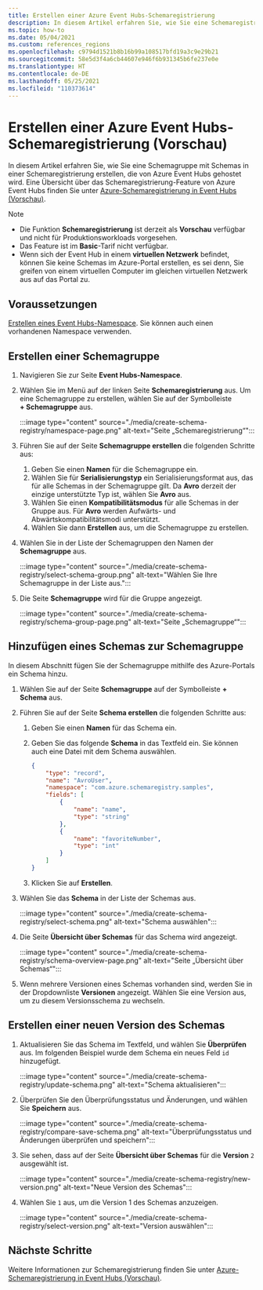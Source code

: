 ```yaml
---
title: Erstellen einer Azure Event Hubs-Schemaregistrierung
description: In diesem Artikel erfahren Sie, wie Sie eine Schemaregistrierung in einem Azure Event Hubs-Namespace erstellen.
ms.topic: how-to
ms.date: 05/04/2021
ms.custom: references_regions
ms.openlocfilehash: c9794d1521b8b16b99a108517bfd19a3c9e29b21
ms.sourcegitcommit: 58e5d3f4a6cb44607e946f6b931345b6fe237e0e
ms.translationtype: HT
ms.contentlocale: de-DE
ms.lasthandoff: 05/25/2021
ms.locfileid: "110373614"
---
```

# <a name="create-an-azure-event-hubs-schema-registry-preview"></a>Erstellen einer Azure Event Hubs-Schemaregistrierung (Vorschau)
In diesem Artikel erfahren Sie, wie Sie eine Schemagruppe mit Schemas in einer Schemaregistrierung erstellen, die von Azure Event Hubs gehostet wird. Eine Übersicht über das Schemaregistrierung-Feature von Azure Event Hubs finden Sie unter [Azure-Schemaregistrierung in Event Hubs (Vorschau)](schema-registry-overview.md).

> [!NOTE]
> - Die Funktion **Schemaregistrierung** ist derzeit als **Vorschau** verfügbar und nicht für Produktionsworkloads vorgesehen.
> - Das Feature ist im **Basic**-Tarif nicht verfügbar.
> - Wenn sich der Event Hub in einem **virtuellen Netzwerk** befindet, können Sie keine Schemas im Azure-Portal erstellen, es sei denn, Sie greifen von einem virtuellen Computer im gleichen virtuellen Netzwerk aus auf das Portal zu. 

## <a name="prerequisites"></a>Voraussetzungen
[Erstellen eines Event Hubs-Namespace](event-hubs-create.md#create-an-event-hubs-namespace). Sie können auch einen vorhandenen Namespace verwenden. 

## <a name="create-a-schema-group"></a>Erstellen einer Schemagruppe
1. Navigieren Sie zur Seite **Event Hubs-Namespace**. 
1. Wählen Sie im Menü auf der linken Seite **Schemaregistrierung** aus. Um eine Schemagruppe zu erstellen, wählen Sie auf der Symbolleiste **+ Schemagruppe** aus. 

    :::image type="content" source="./media/create-schema-registry/namespace-page.png" alt-text="Seite „Schemaregistrierung“":::
1. Führen Sie auf der Seite **Schemagruppe erstellen** die folgenden Schritte aus:
    1. Geben Sie einen **Namen** für die Schemagruppe ein.
    1. Wählen Sie für **Serialisierungstyp** ein Serialisierungsformat aus, das für alle Schemas in der Schemagruppe gilt. Da **Avro** derzeit der einzige unterstützte Typ ist, wählen Sie **Avro** aus. 
    1. Wählen Sie einen **Kompatibilitätsmodus** für alle Schemas in der Gruppe aus. Für **Avro** werden Aufwärts- und Abwärtskompatibilitätsmodi unterstützt. 
    1. Wählen Sie dann **Erstellen** aus, um die Schemagruppe zu erstellen. 
1. Wählen Sie in der Liste der Schemagruppen den Namen der **Schemagruppe** aus.

    :::image type="content" source="./media/create-schema-registry/select-schema-group.png" alt-text="Wählen Sie Ihre Schemagruppe in der Liste aus.":::    
1. Die Seite **Schemagruppe** wird für die Gruppe angezeigt.

    :::image type="content" source="./media/create-schema-registry/schema-group-page.png" alt-text="Seite „Schemagruppe“":::
    

## <a name="add-a-schema-to-the-schema-group"></a>Hinzufügen eines Schemas zur Schemagruppe
In diesem Abschnitt fügen Sie der Schemagruppe mithilfe des Azure-Portals ein Schema hinzu. 

1. Wählen Sie auf der Seite **Schemagruppe** auf der Symbolleiste **+ Schema** aus. 
1. Führen Sie auf der Seite **Schema erstellen** die folgenden Schritte aus:
    1. Geben Sie einen **Namen** für das Schema ein.
    1. Geben Sie das folgende **Schema** in das Textfeld ein. Sie können auch eine Datei mit dem Schema auswählen.
    
        ```json
        {
            "type": "record",
            "name": "AvroUser",
            "namespace": "com.azure.schemaregistry.samples",
            "fields": [
                {
                    "name": "name",
                    "type": "string"
                },
                {
                    "name": "favoriteNumber",
                    "type": "int"
                }
            ]
        }
        ```
    1. Klicken Sie auf **Erstellen**. 
1. Wählen Sie das **Schema** in der Liste der Schemas aus. 

    :::image type="content" source="./media/create-schema-registry/select-schema.png" alt-text="Schema auswählen":::
1. Die Seite **Übersicht über Schemas** für das Schema wird angezeigt. 

    :::image type="content" source="./media/create-schema-registry/schema-overview-page.png" alt-text="Seite „Übersicht über Schemas“":::    
1. Wenn mehrere Versionen eines Schemas vorhanden sind, werden Sie in der Dropdownliste **Versionen** angezeigt. Wählen Sie eine Version aus, um zu diesem Versionsschema zu wechseln. 

## <a name="create-a-new-version-of-schema"></a>Erstellen einer neuen Version des Schemas

1. Aktualisieren Sie das Schema im Textfeld, und wählen Sie **Überprüfen** aus. Im folgenden Beispiel wurde dem Schema ein neues Feld `id` hinzugefügt. 

    :::image type="content" source="./media/create-schema-registry/update-schema.png" alt-text="Schema aktualisieren":::    
    
1. Überprüfen Sie den Überprüfungsstatus und Änderungen, und wählen Sie **Speichern** aus. 

    :::image type="content" source="./media/create-schema-registry/compare-save-schema.png" alt-text="Überprüfungsstatus und Änderungen überprüfen und speichern":::     
1. Sie sehen, dass auf der Seite **Übersicht über Schemas** für die **Version** `2` ausgewählt ist. 

    :::image type="content" source="./media/create-schema-registry/new-version.png" alt-text="Neue Version des Schemas":::    
1. Wählen Sie `1` aus, um die Version 1 des Schemas anzuzeigen. 

    :::image type="content" source="./media/create-schema-registry/select-version.png" alt-text="Version auswählen":::    


## <a name="next-steps"></a>Nächste Schritte
Weitere Informationen zur Schemaregistrierung finden Sie unter [Azure-Schemaregistrierung in Event Hubs (Vorschau)](schema-registry-overview.md).

